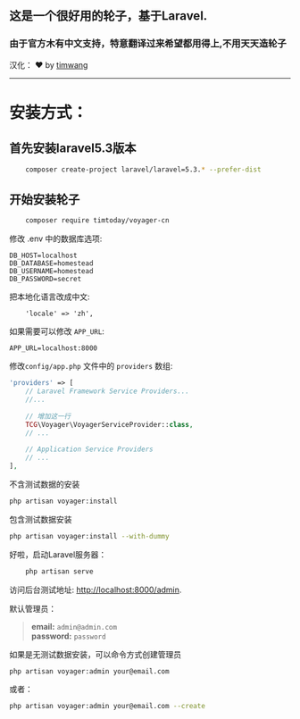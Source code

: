 
## 这是一个很好用的轮子，基于Laravel.
### 由于官方木有中文支持，特意翻译过来希望都用得上,不用天天造轮子
汉化： ❤️ by [timwang](http://dbtoo.com) 


<hr>


# 安装方式：

## 首先安装laravel5.3版本
```bash
    composer create-project laravel/laravel=5.3.* --prefer-dist
```

## 开始安装轮子
```bash
    composer require timtoday/voyager-cn
```

修改 .env 中的数据库选项:

```
DB_HOST=localhost
DB_DATABASE=homestead
DB_USERNAME=homestead
DB_PASSWORD=secret
```
把本地化语言改成中文:
```
    'locale' => 'zh',
```

如果需要可以修改 `APP_URL`:

```
APP_URL=localhost:8000
```

修改`config/app.php` 文件中的 `providers` 数组:

```php
'providers' => [
    // Laravel Framework Service Providers...
    //...
    
    // 增加这一行
    TCG\Voyager\VoyagerServiceProvider::class,
    // ...
    
    // Application Service Providers
    // ...
],
```

 
不含测试数据的安装

```bash
php artisan voyager:install
```

包含测试数据安装

```bash
php artisan voyager:install --with-dummy
```

好啦，启动Laravel服务器：
```bash
    php artisan serve
```
访问后台测试地址: [http://localhost:8000/admin](http://localhost:8000/admin).

默认管理员：
>**email:** `admin@admin.com`   
>**password:** `password`

如果是无测试数据安装，可以命令方式创建管理员
```bash
php artisan voyager:admin your@email.com
```

或者：

```bash
php artisan voyager:admin your@email.com --create
```
